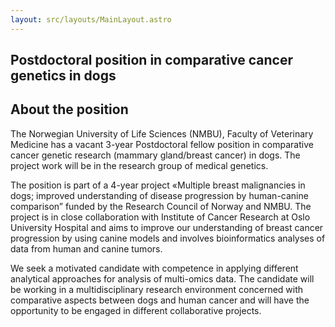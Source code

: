 ```yaml
---
layout: src/layouts/MainLayout.astro
---
```


## Postdoctoral position in comparative cancer genetics in dogs

## About the position

The Norwegian University of Life Sciences (NMBU), Faculty of Veterinary Medicine has a vacant 3-year Postdoctoral fellow position in comparative cancer genetic research (mammary gland/breast cancer) in dogs. The project work will be in the research group of medical genetics.

The position is part of a 4-year project «Multiple breast malignancies in dogs; improved understanding of disease progression by human-canine comparison” funded by the Research Council of Norway and NMBU.
The project is in close collaboration with Institute of Cancer Research at Oslo University Hospital and aims to improve our understanding of breast cancer progression by using canine models and involves bioinformatics analyses of data from human and canine tumors.

We seek a motivated candidate with competence in applying different analytical approaches for analysis of multi-omics data. The candidate will be working in a multidisciplinary research environment concerned with comparative aspects between dogs and human cancer and will have the opportunity to be engaged in different collaborative projects.
